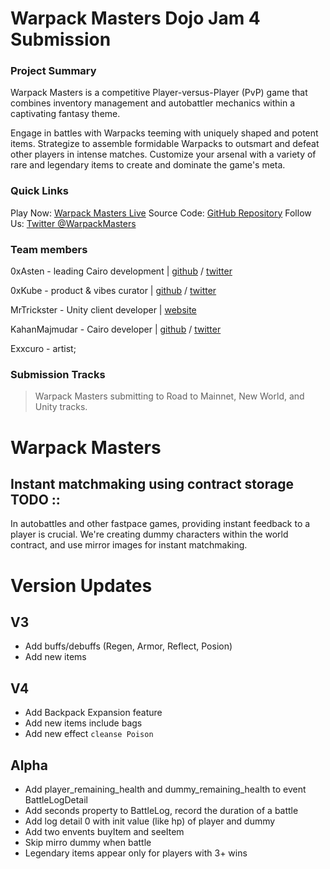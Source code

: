 # Warpack Masters Dojo Jam 4 Submission

### Project Summary

Warpack Masters is a competitive Player-versus-Player (PvP) game that combines inventory management and autobattler mechanics within a captivating fantasy theme.

Engage in battles with Warpacks teeming with uniquely shaped and potent items. Strategize to assemble formidable Warpacks to outsmart and defeat other players in intense matches. Customize your arsenal with a variety of rare and legendary items to create and dominate the game's meta.

### Quick Links
Play Now: [Warpack Masters Live](impulsedao.xyz/Warpack-Masters)
Source Code: [GitHub Repository](https://github.com/0xAsten/Warpack-Masters)
Follow Us: [Twitter @WarpackMasters](https://twitter.com/WarpackMasters)

### Team members

0xAsten - leading Cairo development | [github](https://github.com/0xAsten) / [twitter](https://twitter.com/0xasten)

0xKube - product & vibes curator | [github](https://github.com/0xKube) / [twitter](https://twitter.com/0xKube)

MrTrickster - Unity client developer | [website](https://mrtrickster.net)

KahanMajmudar - Cairo developer | [github](https://github.com/KahanMajmudar) / [twitter](https://twitter.com/KahanMajmudar)

Exxcuro - artist;

### Submission Tracks

> Warpack Masters submitting to Road to Mainnet, New World, and Unity tracks.


# Warpack Masters

## Instant matchmaking using contract storage TODO :: 
In autobattles and other fastpace games, providing instant feedback to a player is crucial. 
We're creating dummy characters within the world contract, and use mirror images for instant matchmaking.


# Version Updates

## V3

- Add buffs/debuffs (Regen, Armor, Reflect, Posion)
- Add new items

## V4

- Add Backpack Expansion feature
- Add new items include bags
- Add new effect `cleanse Poison`

## Alpha

- Add player_remaining_health and dummy_remaining_health to event BattleLogDetail
- Add seconds property to BattleLog, record the duration of a battle
- Add log detail 0 with init value (like hp) of player and dummy
- Add two envents buyItem and seeItem
- Skip mirro dummy when battle
- Legendary items appear only for players with 3+ wins 
